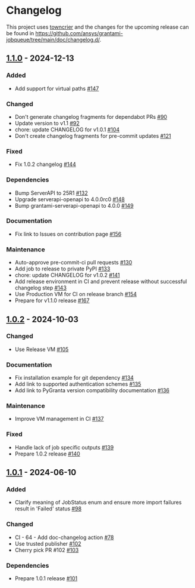 # Changelog

This project uses [towncrier](https://towncrier.readthedocs.io/) and the
changes for the upcoming release can be found in
<https://github.com/ansys/grantami-jobqueue/tree/main/doc/changelog.d/>.

<!-- towncrier release notes start -->

## [1.1.0](https://github.com/ansys/grantami-jobqueue/releases/tag/v1.1.0) - 2024-12-13


### Added

- Add support for virtual paths [#147](https://github.com/ansys/grantami-jobqueue/pull/147)


### Changed

- Don't generate changelog fragments for dependabot PRs [#90](https://github.com/ansys/grantami-jobqueue/pull/90)
- Update version to v1.1 [#92](https://github.com/ansys/grantami-jobqueue/pull/92)
- chore: update CHANGELOG for v1.0.1 [#104](https://github.com/ansys/grantami-jobqueue/pull/104)
- Don't create changelog fragments for pre-commit updates [#121](https://github.com/ansys/grantami-jobqueue/pull/121)


### Fixed

- Fix 1.0.2 changelog [#144](https://github.com/ansys/grantami-jobqueue/pull/144)


### Dependencies

- Bump ServerAPI to 25R1 [#132](https://github.com/ansys/grantami-jobqueue/pull/132)
- Upgrade serverapi-openapi to 4.0.0rc0 [#148](https://github.com/ansys/grantami-jobqueue/pull/148)
- Bump grantami-serverapi-openapi to 4.0.0 [#149](https://github.com/ansys/grantami-jobqueue/pull/149)


### Documentation

- Fix link to Issues on contribution page [#156](https://github.com/ansys/grantami-jobqueue/pull/156)


### Maintenance

- Auto-approve pre-commit-ci pull requests [#130](https://github.com/ansys/grantami-jobqueue/pull/130)
- Add job to release to private PyPI [#133](https://github.com/ansys/grantami-jobqueue/pull/133)
- chore: update CHANGELOG for v1.0.2 [#141](https://github.com/ansys/grantami-jobqueue/pull/141)
- Add release environment in CI and prevent release without successful changelog step [#143](https://github.com/ansys/grantami-jobqueue/pull/143)
- Use Production VM for CI on release branch [#154](https://github.com/ansys/grantami-jobqueue/pull/154)
- Prepare for v1.1.0 release [#167](https://github.com/ansys/grantami-jobqueue/pull/167)

## [1.0.2](https://github.com/ansys/grantami-jobqueue/releases/tag/v1.0.2) - 2024-10-03


### Changed

- Use Release VM [#105](https://github.com/ansys/grantami-jobqueue/pull/105)

### Documentation

- Fix installation example for git dependency [#134](https://github.com/ansys/grantami-jobqueue/pull/134)
- Add link to supported authentication schemes [#135](https://github.com/ansys/grantami-jobqueue/pull/135)
- Add link to PyGranta version compatibility documentation [#136](https://github.com/ansys/grantami-jobqueue/pull/136)

### Maintenance

- Improve VM management in CI [#137](https://github.com/ansys/grantami-jobqueue/pull/137)

### Fixed

- Handle lack of job specific outputs [#139](https://github.com/ansys/grantami-jobqueue/pull/139)
- Prepare 1.0.2 release [#140](https://github.com/ansys/grantami-jobqueue/pull/140)

## [1.0.1](https://github.com/ansys/grantami-jobqueue/releases/tag/v1.0.1) - 2024-06-10


### Added

- Clarify meaning of JobStatus enum and ensure more import failures result in 'Failed' status [#98](https://github.com/ansys/grantami-jobqueue/pull/98)


### Changed

- CI - 64 - Add doc-changelog action [#78](https://github.com/ansys/grantami-jobqueue/pull/78)
- Use trusted publisher [#102](https://github.com/ansys/grantami-jobqueue/pull/102)
- Cherry pick PR #102 [#103](https://github.com/ansys/grantami-jobqueue/pull/103)


### Dependencies

- Prepare 1.0.1 release [#101](https://github.com/ansys/grantami-jobqueue/pull/101)
